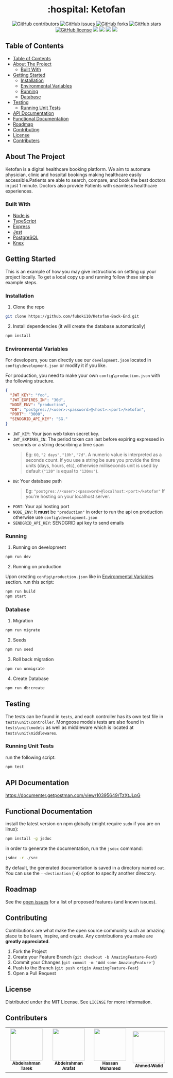<h1 align="center"> :hospital: Ketofan </h1>

<div align="center">
  
  [![GitHub contributors](https://img.shields.io/github/contributors/fuboki10/Ketofan-Back-End)](https://github.com/fuboki10/Ketofan-Back-End/contributors)
  [![GitHub issues](https://img.shields.io/github/issues/fuboki10/Ketofan-Back-End)](https://github.com/fuboki10/Ketofan-Back-End/issues)
  [![GitHub forks](https://img.shields.io/github/forks/fuboki10/Ketofan-Back-End)](https://github.com/fuboki10/Ketofan-Back-End/network)
  [![GitHub stars](https://img.shields.io/github/stars/fuboki10/Ketofan-Back-End)](https://github.com/fuboki10/Ketofan-Back-End/stargazers)
  [![GitHub license](https://img.shields.io/github/license/fuboki10/Ketofan-Back-End)](https://github.com/fuboki10/Ketofan-Back-End/blob/main/LICENSE)
  <img src="https://img.shields.io/github/languages/count/fuboki10/Ketofan-Back-End" />
  <img src="https://img.shields.io/github/languages/top/fuboki10/Ketofan-Back-End" />
  <img src="https://img.shields.io/github/languages/code-size/fuboki10/Ketofan-Back-End" />
  <img src="https://img.shields.io/github/issues-pr-raw/fuboki10/Ketofan-Back-End" />

</div>

## Table of Contents

- [Table of Contents](#table-of-contents)
- [About The Project](#about-the-project)
  - [Built With](#built-with)
- [Getting Started](#getting-started)
  - [Installation](#installation)
  - [Environmental Variables](#environmental-variables)
  - [Running](#running)
  - [Database](#database)
- [Testing](#testing)
  - [Running Unit Tests](#running-unit-tests)
- [API Documentation](#api-documentation)
- [Functional Documentation](#functional-documentation)
- [Roadmap](#roadmap)
- [Contributing](#contributing)
- [License](#license)
- [Contributers](#contributers)

## About The Project

Ketofan is a digital healthcare booking platform. We aim to automate physician, clinic and hospital bookings making healthcare easily accessible.Patients are able to search, compare, and book the best doctors in just 1 minute. Doctors also provide Patients with seamless healthcare experiences.

### Built With

- [Node.js](https://nodejs.org)
- [TypeScript](https://www.typescriptlang.org)
- [Express](https://expressjs.com)
- [Jest](https://jestjs.io)
- [PostgreSQL](https://www.postgresql.org)
- [Knex](http://knexjs.org)

<!-- GETTING STARTED -->

## Getting Started

This is an example of how you may give instructions on setting up your project locally.
To get a local copy up and running follow these simple example steps.

### Installation

1. Clone the repo

```sh
git clone https://github.com/fuboki10/Ketofan-Back-End.git
```

2. Install dependencies (it will create the database automatically)

```sh
npm install
```

### Environmental Variables

For developers, you can directly use our `development.json` located in `config\development.json` or modify it if you like.

For production, you need to make your own `config\production.json` with the following structure.

```json
{
  "JWT_KEY": "foo",
  "JWT_EXPIRES_IN": "30d",
  "NODE_ENV": "production",
  "DB": "postgres://<user>:<password>@<host>:<port>/ketofan",
  "PORT": "3000",
  "SENDGRID_API_KEY": "SG."
}
```

- `JWT_KEY`: Your json web token secret key.
- `JWT_EXPIRES_IN`: The period token can last before expiring expressed in seconds or a string describing a time span
  > Eg: `60`, `"2 days"`, `"10h"`, `"7d"`. A numeric value is interpreted as a seconds count. If you use a string be sure you provide the time units (days, hours, etc), otherwise milliseconds unit is used by default (`"120"` is equal to `"120ms"`).
- `DB`: Your database path
  > Eg: `"postgres://<user>:<password>@localhost:<port>/ketofan"` If you're hosting on your localhost server.
- `PORT`: Your api hosting port
- `NODE_ENV`: It **must** be `"production"` in order to run the api on production otherwise use `config\development.json`
- `SENDGRID_API_KEY`: SENDGRID api key to send emails

### Running

1. Running on development

```sh
npm run dev
```

2. Running on production

Upon creating `config\production.json` like in [Environmental Variables](#environmental-variables) section. run this script:

```sh
npm run build
npm start
```

### Database

1. Migration

```sh
npm run migrate
```

2. Seeds

```sh
npm run seed
```

3. Roll back migration

```sh
npm run unmigrate
```

4. Create Database

```sh
npm run db:create
```

<!-- TESTING -->

## Testing

The tests can be found in `tests`, and each controller has its own test file in `tests\unit\controller`. Mongoose models tests are also found in `tests\unit\models` as well as middleware which is located at `tests\unit\middlewares`.

### Running Unit Tests

run the following script:

```sh
npm test
```

<!-- API DOC -->

## API Documentation

https://documenter.getpostman.com/view/10395649/TzXtJLpG

<!-- FUNC DOC -->

## Functional Documentation

install the latest version on npm globally (might require `sudo` if you are on linux):

```sh
npm install -g jsdoc
```

in order to generate the documentation, run the `jsdoc` command:

```sh
jsdoc -r ./src
```

By default, the generated documentation is saved in a directory named `out`. You
can use the `--destination` (`-d`) option to specify another directory.

## Roadmap

See the [open issues](https://github.com/fuboki10/Ketofan-Back-End/issues) for a list of proposed features (and known issues).

<!-- CONTRIBUTING -->

## Contributing

Contributions are what make the open source community such an amazing place to be learn, inspire, and create. Any contributions you make are **greatly appreciated**.

1. Fork the Project
2. Create your Feature Branch (`git checkout -b AmazingFeature-Feat`)
3. Commit your Changes (`git commit -m 'Add some AmazingFeature'`)
4. Push to the Branch (`git push origin AmazingFeature-Feat`)
5. Open a Pull Request

<!-- LICENSE -->

## License

Distributed under the MIT License. See `LICENSE` for more information.

<!-- Contributers -->

## Contributers

<table>
  <tr>
    <td align="center"><a href="https://github.com/fuboki10"><img src="https://avatars.githubusercontent.com/u/35429211?s=460&v=4" width="100px;" alt=""/><br /><sub><b>Abdelrahman Tarek</b></sub></a><br /></td>
    <td align="center"><a href="https://github.com/D4rk1n"><img src="https://avatars.githubusercontent.com/u/44725090?s=460&v=4" width="100px;" alt=""/><br /><sub><b>Abdelrahman Arafat</b></sub></a><br /></td>
    <td align="center"><a href="https://github.com/Hassan950"><img src="https://avatars.githubusercontent.com/u/42610032?s=460&v=4" width="100px;" alt=""/><br /><sub><b>Hassan Mohamed</b></sub></a><br /></td>
    <td align="center"><a href="https://github.com/lido22"><img src="https://avatars.githubusercontent.com/u/42592954?v=4" width="100px;" alt=""/><br /><sub><b>Ahmed Walid</b></sub></a><br /></td>
  </tr>
 </table>
